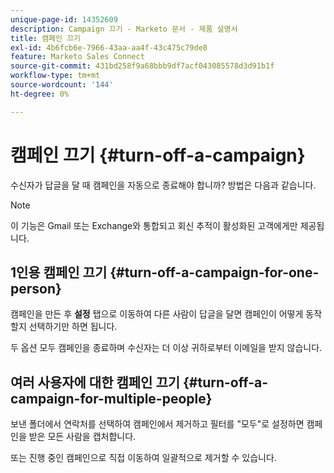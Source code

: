 ```yaml
---
unique-page-id: 14352609
description: Campaign 끄기 - Marketo 문서 - 제품 설명서
title: 캠페인 끄기
exl-id: 4b6fcb6e-7966-43aa-aa4f-43c475c79de8
feature: Marketo Sales Connect
source-git-commit: 431bd258f9a68bbb9df7acf043085578d3d91b1f
workflow-type: tm+mt
source-wordcount: '144'
ht-degree: 0%

---
```


# 캠페인 끄기 {#turn-off-a-campaign}

수신자가 답글을 달 때 캠페인을 자동으로 종료해야 합니까? 방법은 다음과 같습니다.

>[!NOTE]
>
>이 기능은 Gmail 또는 Exchange와 통합되고 회신 추적이 활성화된 고객에게만 제공됩니다.

## 1인용 캠페인 끄기 {#turn-off-a-campaign-for-one-person}

캠페인을 만든 후 **설정** 탭으로 이동하여 다른 사람이 답글을 달면 캠페인이 어떻게 동작할지 선택하기만 하면 됩니다.

두 옵션 모두 캠페인을 종료하며 수신자는 더 이상 귀하로부터 이메일을 받지 않습니다.

## 여러 사용자에 대한 캠페인 끄기 {#turn-off-a-campaign-for-multiple-people}

보낸 폴더에서 연락처를 선택하여 캠페인에서 제거하고 필터를 &quot;모두&quot;로 설정하면 캠페인을 받은 모든 사람을 캡처합니다.

또는 진행 중인 캠페인으로 직접 이동하여 일괄적으로 제거할 수 있습니다.
